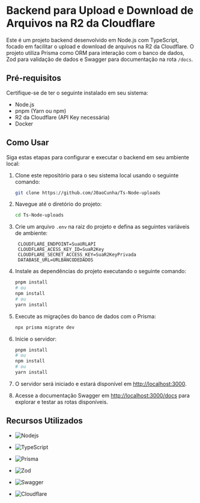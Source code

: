 # Backend para Upload e Download de Arquivos na R2 da Cloudflare

Este é um projeto backend desenvolvido em Node.js com TypeScript, focado em facilitar o upload e download de arquivos na R2 da Cloudflare. O projeto utiliza Prisma como ORM para interação com o banco de dados, Zod para validação de dados e Swagger para documentação na rota `/docs`.

## Pré-requisitos

Certifique-se de ter o seguinte instalado em seu sistema:

- Node.js
- pnpm (Yarn ou npm)
- R2 da Cloudflare (API Key necessária)
- Docker

## Como Usar

Siga estas etapas para configurar e executar o backend em seu ambiente local:

1. Clone este repositório para o seu sistema local usando o seguinte comando:

    ```bash
    git clone https://github.com/J0aoCunha/Ts-Node-uploads
    ```

2. Navegue até o diretório do projeto:

    ```bash
    cd Ts-Node-uploads
    ```

3. Crie um arquivo `.env` na raiz do projeto e defina as seguintes variáveis de ambiente:

   ```plaintext
    CLOUDFLARE_ENDPOINT=SuaURLAPI
    CLOUDFLARE_ACESS_KEY_ID=SuaR2Key
    CLOUDFLARE_SECRET_ACCESS_KEY=SuaR2KeyPrivada
    DATABASE_URL=URLBANCODEDADOS
    ```

4. Instale as dependências do projeto executando o seguinte comando:

    ```bash
    pnpm install
    # ou
    npm install
    # ou
    yarn install
    ```

5. Execute as migrações do banco de dados com o Prisma:

    ```bash
    npx prisma migrate dev
    ```

6. Inicie o servidor:

    ```bash
    pnpm install
    # ou
    npm install
    # ou
    yarn install
    ```

7. O servidor será iniciado e estará disponível em [http://localhost:3000](http://localhost:3000).

8. Acesse a documentação Swagger em [http://localhost:3000/docs](http://localhost:3000/docs) para explorar e testar as rotas disponíveis.

## Recursos Utilizados

- ![Nodejs](https://img.shields.io/badge/Node.js-5FA04E.svg?style=for-the-badge&logo=nodedotjs&logoColor=white)

- ![TypeScript](https://img.shields.io/badge/TypeScript-3178C6.svg?style=for-the-badge&logo=TypeScript&logoColor=white)

- ![Prisma](https://img.shields.io/badge/Prisma-2D3748.svg?style=for-the-badge&logo=Prisma&logoColor=white)

- ![Zod](https://img.shields.io/badge/Zod-3E67B1.svg?style=for-the-badge&logo=Zod&logoColor=white)

- ![Swagger](https://img.shields.io/badge/Swagger-85EA2D.svg?style=for-the-badge&logo=Swagger&logoColor=black)

- ![Cloudflare](https://img.shields.io/badge/Cloudflare-F38020.svg?style=for-the-badge&logo=Cloudflare&logoColor=white)
